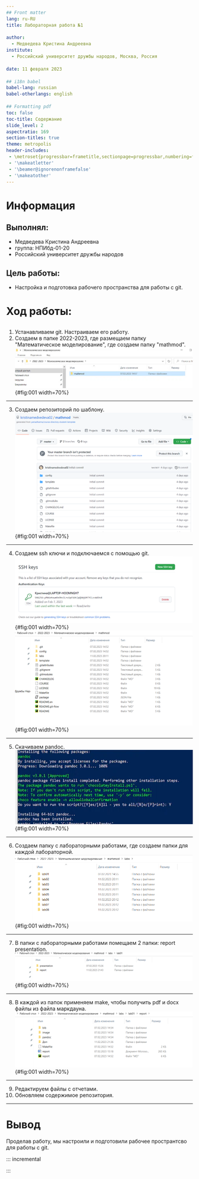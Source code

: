 ```yaml
---
## Front matter
lang: ru-RU
title: Лабораторная работа №1

author:
  - Медведева Кристина Андреевна
institute:
  - Российский университет дружбы народов, Москва, Россия

date: 11 февраля 2023

## i18n babel
babel-lang: russian
babel-otherlangs: english

## Formatting pdf
toc: false
toc-title: Содержание
slide_level: 2
aspectratio: 169
section-titles: true
theme: metropolis
header-includes:
 - \metroset{progressbar=frametitle,sectionpage=progressbar,numbering=fraction}
 - '\makeatletter'
 - '\beamer@ignorenonframefalse'
 - '\makeatother'
---
```


# Информация

## Выполнял:


  * Медведева Кристина Андреевна
  * группа: НПИбд-01-20
  * Российский университет дружбы народов


## Цель работы:
- Настройка и подготовка рабочего пространства для работы с git.


# Ход работы:
##
1. Устанавливаем git. Настраиваем его работу.
2. Создаем в папке 2022-2023, где размещаем папку "Математическое моделирование", где создаем папку "mathmod".
![Скрин 1](1.png){#fig:001 width=70%}

---
3. Создаем репозиторий по шаблону.
![Скрин 1](2.png){#fig:001 width=70%}

---
4. Создаем ssh ключи и подключаемся с помощью git.
![Скрин 1](4.png){#fig:001 width=70%}
![Скрин 1](7.png){#fig:001 width=70%}

---
5. Скачиваем pandoc.
![Скрин 1](3.png){#fig:001 width=70%}
---
6. Создаем папку с лабораторными работами, где создаем папки для каждой лабораторной. 
![Скрин 1](5.png){#fig:001 width=70%}
---
7. В папки с лабораторными работами помещаем 2 папки: report  presentation.
![Скрин 1](8.png){#fig:001 width=70%}
---
8. В каждой из папок применяем make, чтобы получить pdf и docx файлы из файла маркдауна.
![Скрин 1](6.png){#fig:001 width=70%}
---
9. Редактируем файлы с отчетами.
10. Обновляем содержимое репозитория.
---

# Вывод
Проделав работу, мы настроили и подготовили рабочее пространтсво для работы с git.



::: incremental

:::

